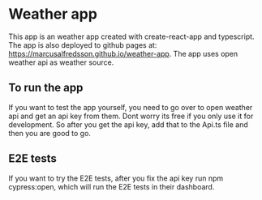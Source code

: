 # Weather app
This app is an weather app created with create-react-app and typescript.
The app is also deployed to github pages at: https://marcusalfredsson.github.io/weather-app.
The app uses open weather api as weather source.

## To run the app
If you want to test the app yourself, you need to go over to open weather api and get an api key from them. Dont worry its free if you only use it for development. So after you get the api key, add that to the Api.ts file and then you are good to go.

## E2E tests
If you want to try the E2E tests, after you fix the api key run npm cypress:open, which will run the E2E tests in their dashboard.
